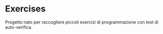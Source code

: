 # Exercises

Progetto nato per raccogliere piccoli esercizi di programmazione con test di auto-verifica. 